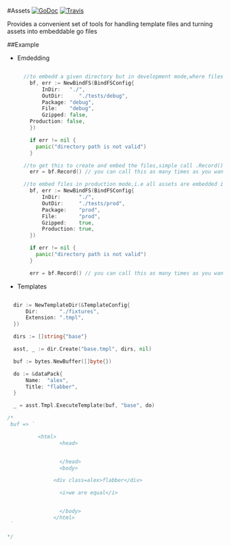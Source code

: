 #Assets
[![GoDoc](http://img.shields.io/badge/go-documentation-blue.svg?style=flat-square)](http://godoc.org/github.com/influx6/assets)
[![Travis](https://travis-ci.org/influx6/assets.svg?branch=master)](https://travis-ci.org/influx6/assets)

Provides a convenient set of tools for handling template files and turning assets into embeddable go files

##Example

  - Emdedding

    ```go

      //to embedd a given directory but in development mode,where files are loaded directory from disk
    	bf, err := NewBindFS(BindFSConfig{
    		InDir:   "./",
    		OutDir:     "./tests/debug",
    		Package: "debug",
    		File:    "debug",
    		Gzipped: false,
        Production: false,
    	})

    	if err != nil {
          panic("directory path is not valid")
    	}

      //to get this to create and embed the files,simple call .Record()
    	err = bf.Record() // you can call this as many times as you want to update go file

      //to embed files in production mode,i.e all assets are embedded into the generate go file
    	bf, err := NewBindFS(BindFSConfig{
    		InDir:      "./",
    		OutDir:     "./tests/prod",
    		Package:    "prod",
    		File:       "prod",
    		Gzipped:    true,
    		Production: true,
    	})

    	if err != nil {
          panic("directory path is not valid")
    	}

    	err = bf.Record() // you can call this as many times as you want to update go file

    ```


  - Templates
  ```go

	dir := NewTemplateDir(&TemplateConfig{
		Dir:       "./fixtures",
		Extension: ".tmpl",
	})

	dirs := []string{"base"}

	asst, _ := dir.Create("base.tmpl", dirs, nil)

	buf := bytes.NewBuffer([]byte{})

	do := &dataPack{
		Name:  "alex",
		Title: "flabber",
	}

	_ = asst.Tmpl.ExecuteTemplate(buf, "base", do)

  /*
   buf => `

            <html>
                   <head>


                   </head>
                   <body>

                 <div class=alex>flabber</div>

                   <i>we are equal</i>


                   </body>
                 </html>
   `

  */

  ```
